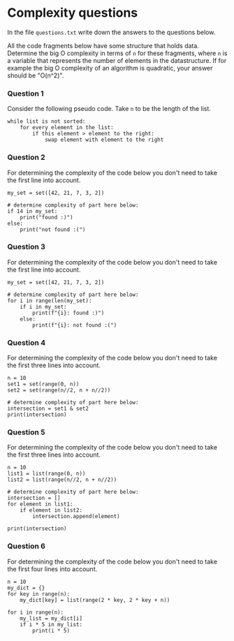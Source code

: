 # Complexity questions

In the file `questions.txt` write down the answers to the questions below.

All the code fragments below have some structure that holds data. Determine the big O complexity in terms of `n` for these fragments, where `n` is a variable that represents the number of elements in the datastructure. If for example the big O complexity of an algorithm is quadratic, your answer should be "O(n^2)".

### Question 1

Consider the following pseudo code. Take `n` to be the length of the list.

    while list is not sorted:
        for every element in the list:
            if this element > element to the right:
                swap element with element to the right

### Question 2

For determining the complexity of the code below you don't need to take the first line into account.

    my_set = set([42, 21, 7, 3, 2])

    # determine complexity of part here below:
    if 14 in my_set:
        print("found :)")
    else:
        print("not found :(")

### Question 3

For determining the complexity of the code below you don't need to take the first line into account.

    my_set = set([42, 21, 7, 3, 2])

    # determine complexity of part here below:
    for i in range(len(my_set):
        if i in my_set:
            print(f"{i}: found :)")
        else:
            print(f"{i}: not found :(")

### Question 4

For determining the complexity of the code below you don't need to take the first three lines into account.

    n = 10
    set1 = set(range(0, n))
    set2 = set(range(n//2, n + n//2))

    # determine complexity of part here below:
    intersection = set1 & set2
    print(intersection)

### Question 5

For determining the complexity of the code below you don't need to take the first three lines into account.

    n = 10
    list1 = list(range(0, n))
    list2 = list(range(n//2, n + n//2))

    # determine complexity of part here below:
    intersection = []
    for element in list1:
        if element in list2:
            intersection.append(element)

    print(intersection)

### Question 6

For determining the complexity of the code below you don't need to take the first four lines into account.

    n = 10
    my_dict = {}
    for key in range(n):
        my_dict[key] = list(range(2 * key, 2 * key + n))

    for i in range(n):
        my_list = my_dict[i]
        if i * 5 in my_list:
            print(i * 5)
